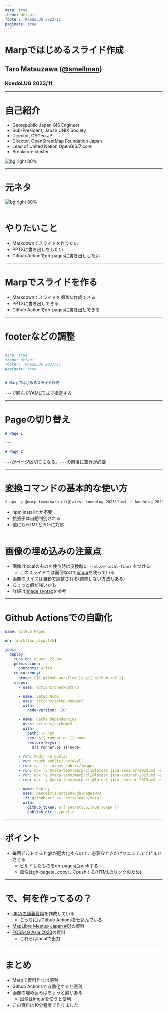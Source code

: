 ```yaml
---
marp: true
theme: default
footer: 'KoedoLUG 2023/11'
paginate: true
---
```


# Marpではじめるスライド作成

## Taro Matsuzawa ([@smellman](https://twitter.com/smellman))
### KoedoLUG 2023/11

---

# 自己紹介

- Georepublic Japan GIS Engineer
- Sub-President, Japan UNIX Society
- Director, OSGeo.JP
- Director, OpenStreetMap Foundation Japan
- Lead of United Nation OpenGIS/7 core
- Breakcore cluster

![bg right 80%](https://i.imgur.com/ntziIEx.png)

---

# 元ネタ

![bg right 80%](https://i.imgur.com/i1hPi6Q.png)

---

# やりたいこと

- Markdownでスライドを作りたい
- PPTXに書き出しをしたい
- Github Actionでgh-pagesに書き出ししたい

---

# Marpでスライドを作る

- Markdownでスライドを*簡単に*作成できる
- PPTXに書き出しできる
- Github Actionでgh-pagesに書き出しできる

---

# footerなどの調整

```markdown
---
marp: true
theme: default
footer: 'KoedoLUG 2023/11'
paginate: true
---

# Marpではじめるスライド作成
```

`---`で囲んでYAML形式で指定する

---

# Pageの切り替え

```markdown
# Page 1

---

# Page 2
```

`---`がページ区切りになる。`---`の前後に空行が必要

---

# 変換コマンドの基本的な使い方

```bash
$ npx -y @marp-team/marp-cli@latest koedolug_202311.md -o koedolug_202311.pptx
```

- npm installとか不要
- 拡張子は自動判別される
- 他にもHTMLとPDFに対応

---

# 画像の埋め込みの注意点

- 画像はlocalのものを使う時は変換時に `--allow-local-files` をつける
  - このスライドでは面倒なので[imgur](https://imgur.com/)を使っている
- 画像のサイズは自動で調整される(調整しない方法もある)
- ちょっと癖が強いかも
- 詳細は[Image syntax](https://marpit.marp.app/image-syntax)を参考

---

# Github Actionsでの自動化

```yaml
name: GitHub Pages

on: [workflow_dispatch]

jobs:
  deploy:
    runs-on: ubuntu-22.04
    permissions:
      contents: write
    concurrency:
      group: ${{ github.workflow }}-${{ github.ref }}
    steps:
      - uses: actions/checkout@v3

      - name: Setup Node
        uses: actions/setup-node@v3
        with:
          node-version: '20'

      - name: Cache dependencies
        uses: actions/cache@v3
        with:
          path: ~/.npm
          key: ${{ runner.os }}-node-
          restore-keys: |
            ${{ runner.os }}-node-
      
      - run: mkdir -p public
      - run: touch public/.nojekyll
      - run: cp -fr images public/images
      - run: npx -y @marp-team/marp-cli@latest jica-seminar-2023.md -o public/index.html
      - run: npx -y @marp-team/marp-cli@latest jica-seminar-2023.md -o public/jica-seminar-2023.pptx --allow-local-files
      - run: npx -y @marp-team/marp-cli@latest jica-seminar-2023.md -o public/jica-seminar-2023.pdf --allow-local-files

      - name: Deploy
        uses: peaceiris/actions-gh-pages@v3
        if: github.ref == 'refs/heads/main'
        with:
          github_token: ${{ secrets.GITHUB_TOKEN }}
          publish_dir: ./public
```

---

# ポイント

- 毎回ビルドするとgitが肥大化するので、必要なときだけマニュアルでビルドさせる
  - ビルドしたものをgh-pagesにpushする
  - 画像はgh-pagesにcopyしてpushする(HTMLのリンクのため)

---

# で、何を作ってるの？

- [JICAの講義資料](https://github.com/smellman/jica_2023)を作成している
  - こっちにはGithub Actionsを仕込んでいる
- [MapLibre Meetup Japan #01](https://github.com/smellman/presentation/blob/master/mugjp-20231109-maplibre-aws-terrain.md)の資料
- [FOSS4G Asia 2023](https://foss4g.asia/2023/)の資料
  - これらはlocalで出力

---

# まとめ

- Marpで資料作りは便利
- Github Actionsで自動化すると便利
- 画像の埋め込みはちょっと癖がある
  - 画像はimgurを使うと便利
- この資料は10分程度で作りました
